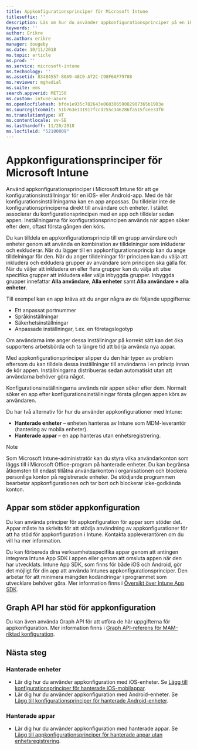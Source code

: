 ```yaml
---
title: Appkonfigurationsprinciper för Microsoft Intune
titlesuffix: ''
description: Läs om hur du använder appkonfigurationsprinciper på en iOS- eller Android-enhet i Microsoft Intune.
keywords: ''
author: Erikre
ms.author: erikre
manager: dougeby
ms.date: 10/11/2018
ms.topic: article
ms.prod: ''
ms.service: microsoft-intune
ms.technology: ''
ms.assetid: 834B4557-80A9-48C0-A72C-C98F6AF79708
ms.reviewer: mghadial
ms.suite: ems
search.appverid: MET150
ms.custom: intune-azure
ms.openlocfilehash: bfde1e935c782643e06030659082907365b1903e
ms.sourcegitcommit: 51b763e131917fccd255c346286fa515fcee33f0
ms.translationtype: HT
ms.contentlocale: sv-SE
ms.lasthandoff: 11/20/2018
ms.locfileid: "52180009"
---
```

# <a name="app-configuration-policies-for-microsoft-intune"></a>Appkonfigurationsprinciper för Microsoft Intune

Använd appkonfigurationsprinciper i Microsoft Intune för att ge konfigurationsinställningar för en iOS- eller Android-app. Med de här konfigurationsinställningarna kan en app anpassas. Du tilldelar inte de konfigurationsprinciperna direkt till användare och enheter. I stället associerar du konfigurationsprincipen med en app och tilldelar sedan appen. Inställningarna för konfigurationsprincipen används när appen söker efter dem, oftast första gången den körs.

Du kan tilldela en appkonfigurationsprincip till en grupp användare och enheter genom att använda en kombination av tilldelningar som inkluderar och exkluderar. När du lägger till en appkonfigurationsprincip kan du ange tilldelningar för den. När du anger tilldelningar för principen kan du välja att inkludera och exkludera grupper av användare som principen ska gälla för. När du väljer att inkludera en eller flera grupper kan du välja att utse specifika grupper att inkludera eller välja inbyggda grupper. Inbyggda grupper innefattar **Alla användare**, **Alla enheter** samt **Alla användare + alla enheter**.

Till exempel kan en app kräva att du anger några av de följande uppgifterna:

- Ett anpassat portnummer
- Språkinställningar
- Säkerhetsinställningar
- Anpassade inställningar, t.ex. en företagslogotyp

Om användarna inte anger dessa inställningar på korrekt sätt kan det öka supportens arbetsbörda och ta längre tid att börja använda nya appar.

Med appkonfigurationsprinciper slipper du den här typen av problem eftersom du kan tilldela dessa inställningar till användarna i en princip innan de kör appen. Inställningarna distribueras sedan automatiskt utan att användarna behöver göra något.

Konfigurationsinställningarna används när appen söker efter dem. Normalt söker en app efter konfigurationsinställningar första gången appen körs av användaren.

Du har två alternativ för hur du använder appkonfigurationer med Intune:
 - **Hanterade enheter** – enheten hanteras av Intune som MDM-leverantör (hantering av mobila enheter).
 - **Hanterade appar** – en app hanteras utan enhetsregistrering.

> [!NOTE]
> Som Microsoft Intune-administratör kan du styra vilka användarkonton som läggs till i Microsoft Office-program på hanterade enheter. Du kan begränsa åtkomsten till endast tillåtna användarkonton i organisationen och blockera personliga konton på registrerade enheter. De stödjande programmen bearbetar appkonfigurationen och tar bort och blockerar icke-godkända konton.

## <a name="apps-that-support-app-configuration"></a>Appar som stöder appkonfiguration

Du kan använda principer för appkonfiguration för appar som stöder det. Appar måste ha skrivits för att stödja användning av appkonfigurationer för att ha stöd för appkonfiguration i Intune. Kontakta appleverantören om du vill ha mer information.

Du kan förbereda dina verksamhetsspecifika appar genom att antingen integrera Intune App SDK i appen eller genom att omsluta appen när den har utvecklats. Intune App SDK, som finns för både iOS och Android, gör det möjligt för din app att använda Intunes appkonfigurationsprinciper. Den arbetar för att minimera mängden kodändringar i programmet som utvecklare behöver göra. Mer information finns i [Översikt över Intune App SDK](app-sdk.md).

## <a name="graph-api-support-for-app-configuration"></a>Graph API har stöd för appkonfiguration

Du kan även använda Graph API för att utföra de här uppgifterna för appkonfiguration. Mer information finns i [Graph API-referens för MAM-riktad konfiguration](https://graph.microsoft.io/docs/api-reference/beta/api/intune_mam_targetedmanagedappconfiguration_create).

## <a name="next-steps"></a>Nästa steg

### <a name="managed-devices"></a>Hanterade enheter

 - Lär dig hur du använder appkonfiguration med iOS-enheter.  Se [Lägg till konfigurationsprinciper för hanterade iOS-mobilappar](app-configuration-policies-use-ios.md).
 - Lär dig hur du använder appkonfiguration med Android-enheter.  Se [Lägg till konfigurationsprinciper för hanterade Android-enheter](app-configuration-policies-use-android.md).

### <a name="managed-apps"></a>Hanterade appar

 - Lär dig hur du använder appkonfiguration med hanterade appar. Se [Lägg till appkonfigurationsprinciper för hanterade appar utan enhetsregistrering](app-configuration-policies-managed-app.md).
